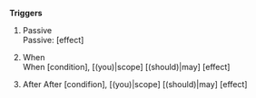 **Triggers**

1. Passive  
Passive: [effect]  

2. When  
When [condition], [(you)|scope] [(should)|may] [effect]  

3. After
After [condifion], [(you)|scope] [(should)|may] [effect]  
